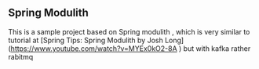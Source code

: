 ## Spring Modulith
This is a sample project based on Spring modulith , which is very similar to tutorial at [Spring Tips: Spring Modulith
by Josh Long] (https://www.youtube.com/watch?v=MYEx0kO2-8A )
but with kafka rather rabitmq